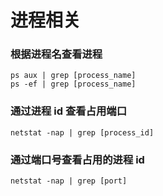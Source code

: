# 进程相关


### 根据进程名查看进程
```shell
ps aux | grep [process_name]
ps -ef | grep [process_name]
```


### 通过进程 id 查看占用端口
```shell
netstat -nap | grep [process_id]
```


### 通过端口号查看占用的进程 id
```shell
netstat -nap | grep [port]
```


















